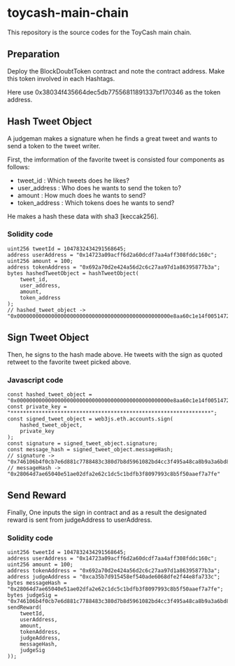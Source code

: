 # toycash-main-chain

This repository is the source codes for the ToyCash main chain.

## Preparation

Deploy the BlockDoubtToken contract and note the contract address.
Make this token involved in each Hashtags.

Here use 0x38034f435664dec5db77556811891337bf170346 as the token address.

## Hash Tweet Object

A judgeman makes a signature when he finds a great tweet and wants to send a token to the tweet writer.

First, the imformation of the favorite tweet is consisted four components as follows:

* tweet_id : Which tweets does he likes?
* user_address : Who does he wants to send the token to?
* amount : How much does he wants to send?
* token_address : Which tokens does he wants to send?

He makes a hash these data with sha3 [keccak256].

### Solidity code

```
uint256 tweetId = 1047832434291568645;
address userAddress = "0x14723a09acff6d2a60dcdf7aa4aff308fddc160c";
uint256 amount = 100;
address tokenAddress = "0x692a70d2e424a56d2c6c27aa97d1a86395877b3a";
bytes hashedTweetObject = hashTweetObject(
    tweet_id,
    user_address,
    amount,
    token_address
);
// hashed_tweet_object -> "0x0000000000000000000000000000000000000000000000000e8aa60c1e14f00514723a09acff6d2a60dcdf7aa4aff308fddc160c0000000000000000000000000000000000000000000000000000000000000064692a70d2e424a56d2c6c27aa97d1a86395877b3a"
```

## Sign Tweet Object

Then, he signs to the hash made above.
He tweets with the sign as quoted retweet to the favorite tweet picked above.

### Javascript code

```
const hashed_tweet_object = "0x0000000000000000000000000000000000000000000000000e8aa60c1e14f00514723a09acff6d2a60dcdf7aa4aff308fddc160c0000000000000000000000000000000000000000000000000000000000000064692a70d2e424a56d2c6c27aa97d1a86395877b3a";
const private_key = "****************************************************************";
const signed_tweet_object = web3js.eth.accounts.sign(
    hashed_tweet_object,
    private_key
);
const signature = signed_tweet_object.signature;
const message_hash = signed_tweet_object.messageHash;
// signature -> "0x746106b4f0cb7e6d881c7788483c380d7b8d5961082bd4cc3f495a48ca8b9a3a6bd8e6b7435ffbbfa2a787423f9023ec4bdf9f44ed4d9df58ff67749effdf64f00"
// messageHash -> "0x28064d7ae65040e51ae02dfa2e62c1dc5c1bdfb3f8097993c8b5f50aaef7a7fe"
```

## Send Reward

Finally, One inputs the sign in contract and as a result the designated reward is sent from judgeAddress to userAddress.

### Solidity code

```
uint256 tweetId = 1047832434291568645;
address userAddress = "0x14723a09acff6d2a60dcdf7aa4aff308fddc160c";
uint256 amount = 100;
address tokenAddress = "0x692a70d2e424a56d2c6c27aa97d1a86395877b3a";
address judgeAddress = "0xca35b7d915458ef540ade6068dfe2f44e8fa733c";
bytes messageHash = "0x28064d7ae65040e51ae02dfa2e62c1dc5c1bdfb3f8097993c8b5f50aaef7a7fe";
bytes judgeSig = "0x746106b4f0cb7e6d881c7788483c380d7b8d5961082bd4cc3f495a48ca8b9a3a6bd8e6b7435ffbbfa2a787423f9023ec4bdf9f44ed4d9df58ff67749effdf64f00";
sendReward(
    tweetId,
    userAddress,
    amount,
    tokenAddress,
    judgeAddress,
    messageHash,
    judgeSig
));
```
